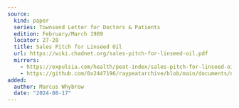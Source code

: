 ```yaml
---
source:
  kind: paper
  series: Townsend Letter for Doctors & Patients
  edition: February/March 1989
  locator: 27-28
  title: Sales Pitch for Linseed Oil
  url: https://wiki.chadnet.org/sales-pitch-for-linseed-oil.pdf
  mirrors:
    - https://expulsia.com/health/peat-index/sales-pitch-for-linseed-oil.pdf
    - https://github.com/0x2447196/raypeatarchive/blob/main/documents/newsletters/sales-pitch-for-linseed-oil.txt
added:
  author: Marcus Whybrow
  date: "2024-08-17"
---
```

